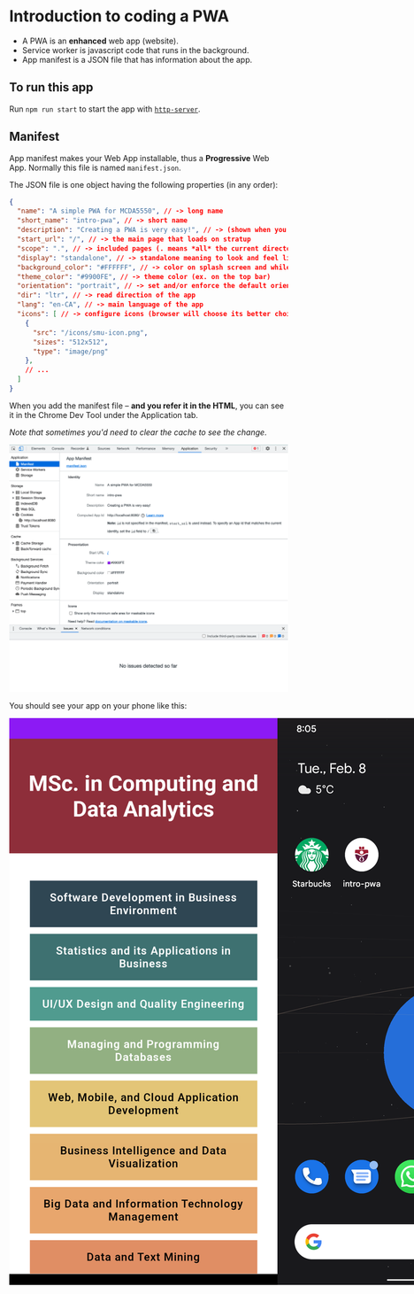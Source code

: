 # Introduction to coding a PWA

- A PWA is an **enhanced** web app (website).
- Service worker is javascript code that runs in the background.
- App manifest is a JSON file that has information about the app.

## To run this app
Run `npm run start` to start the app with [`http-server`](https://github.com/http-party/http-server#readme).  

## Manifest 
App manifest makes your Web App installable, thus a **Progressive** Web App. Normally this file is named `manifest.json`.

The JSON file is one object having the following properties (in any order): 
```json
{
  "name": "A simple PWA for MCDA5550", // -> long name
  "short_name": "intro-pwa", // -> short name
  "description": "Creating a PWA is very easy!", // -> (shown when you add to favorite) 
  "start_url": "/", // -> the main page that loads on stratup
  "scope": ".", // -> included pages (. means *all* the current directory)
  "display": "standalone", // -> standalone meaning to look and feel like a native app  (opposed to `browser`)
  "background_color": "#FFFFFF", // -> color on splash screen and while loading
  "theme_color": "#9900FE", // -> theme color (ex. on the top bar)
  "orientation": "portrait", // -> set and/or enforce the default orientation (portrait/landscape)
  "dir": "ltr", // -> read direction of the app
  "lang": "en-CA", // -> main language of the app
  "icons": [ // -> configure icons (browser will choose its better choice)
    {
      "src": "/icons/smu-icon.png",
      "sizes": "512x512", 
      "type": "image/png"
    },
    // ...
  ]
}
```

When you add the manifest file – **and you refer it in the HTML**, you can see it in the Chrome Dev Tool under the Application tab. 

*Note that sometimes you'd need to clear the cache to see the change*.

![app manifest, in chrome dev tools](/screenshots/App-Manifest.png)

You should see your app on your phone like this: 

<div style="display: flex">
    <img src="./screenshots/app-screenshot-on-pixel-phone.png" alt="app screenshot on pixel phone" />
    <img src="./screenshots/app-icon-on-home-screen.png" alt="app icon on home screen" />
</div>




